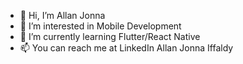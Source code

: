 - 👋 Hi, I’m Allan Jonna
- 👀 I’m interested in Mobile Development
- 🌱 I’m currently learning Flutter/React Native
- 📫 You can reach me at LinkedIn Allan Jonna Iffaldy 

<!---
AllanJonna/AllanJonna is a ✨ special ✨ repository because its `README.md` (this file) appears on your GitHub profile.
You can click the Preview link to take a look at your changes.
--->
